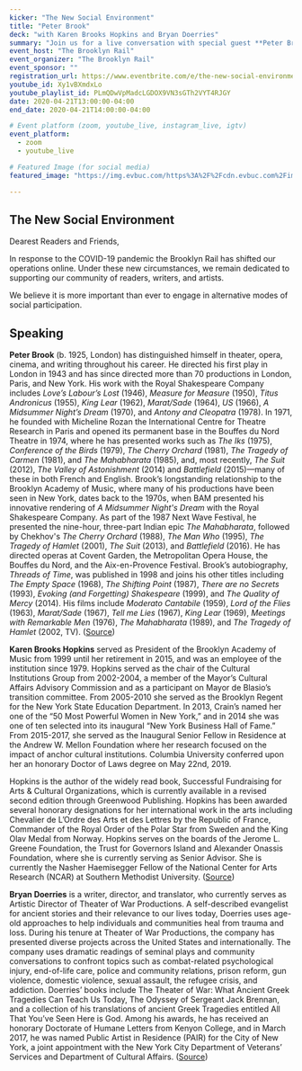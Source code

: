 ```yaml
---
kicker: "The New Social Environment"
title: "Peter Brook"
deck: "with Karen Brooks Hopkins and Bryan Doerries"
summary: "Join us for a live conversation with special guest **Peter Brook** and hosts **Karen Brooks Hopkins** and **Bryan Doerries** to discuss creative life in the context of our new social reality, followed by a poetry reading."
event_host: "The Brooklyn Rail"
event_organizer: "The Brooklyn Rail"
event_sponsor: ""
registration_url: https://www.eventbrite.com/e/the-new-social-environment-26-peter-brook-tickets-102427515456
youtube_id: Xy1vBXmdxLo
youtube_playlist_id: PLmQDwVpMadcLGDOX9VN3sGTh2VYT4RJGY
date: 2020-04-21T13:00:00-04:00
end_date: 2020-04-21T14:00:00-04:00

# Event platform (zoom, youtube_live, instagram_live, igtv)
event_platform:
  - zoom
  - youtube_live

# Featured Image (for social media)
featured_image: "https://img.evbuc.com/https%3A%2F%2Fcdn.evbuc.com%2Fimages%2F98460586%2F250527606728%2F1%2Foriginal.20200410-204950?h=2000&w=720&auto=format%2Ccompress&q=75&sharp=10&s=8649b025d9637aa49fc1c6759d7c09ee"

---
```


## The New Social Environment
Dearest Readers and Friends,

In response to the COVID-19 pandemic the Brooklyn Rail has shifted our operations online. Under these new circumstances, we remain dedicated to supporting our community of readers, writers, and artists.

We believe it is more important than ever to engage in alternative modes of social participation.

## Speaking

**Peter Brook** (b. 1925, London) has distinguished himself in theater, opera, cinema, and writing throughout his career. He directed his first play in London in 1943 and has since directed more than 70 productions in London, Paris, and New York. His work with the Royal Shakespeare Company includes _Love’s Labour’s Lost_ (1946), _Measure for Measure_ (1950), _Titus Andronicus_ (1955), _King Lear_ (1962), _Marat/Sade_ (1964), _US_ (1966), _A Midsummer Night’s Dream_ (1970), and _Antony and Cleopatra_ (1978). In 1971, he founded with Micheline Rozan the International Centre for Theatre Research in Paris and opened its permanent base in the Bouffes du Nord Theatre in 1974, where he has presented works such as _The Iks_ (1975), _Conference of the Birds_ (1979), _The Cherry Orchard_ (1981), _The Tragedy of Carmen_ (1981), and _The Mahabharata_ (1985), and, most recently, _The Suit_ (2012), _The Valley of Astonishment_ (2014) and _Battlefield_ (2015)—many of these in both French and English. Brook’s longstanding relationship to the Brooklyn Academy of Music, where many of his productions have been seen in New York, dates back to the 1970s, when BAM presented his innovative rendering of _A Midsummer Night's Dream_ with the Royal Shakespeare Company. As part of the 1987 Next Wave Festival, he presented the nine-hour, three-part Indian epic _The Mahabharata_, followed by Chekhov's _The Cherry Orchard_ (1988), _The Man Who_ (1995), _The Tragedy of Hamlet_ (2001), _The Suit_ (2013), and _Battlefield_ (2016). He has directed operas at Covent Garden, the Metropolitan Opera House, the Bouffes du Nord, and the Aix-en-Provence Festival. Brook’s autobiography, _Threads of Time_, was published in 1998 and joins his other titles including _The Empty Space_ (1968), _The Shifting Point_ (1987), _There are no Secrets_ (1993), _Evoking (and Forgetting) Shakespeare_ (1999), and _The Quality of Mercy_ (2014). His films include _Moderato Cantabile_ (1959), _Lord of the Flies_ (1963), _Marat/Sade_ (1967), _Tell me Lies_ (1967), _King Lear_ (1969), _Meetings with Remarkable Men_ (1976), _The Mahabharata_ (1989), and _The Tragedy of Hamlet_ (2002, TV). ([Source](https://crossingthelinefestival.org/2019/events/why/))


**Karen Brooks Hopkins** served as President of the Brooklyn Academy of Music from 1999 until her retirement in 2015, and was an employee of the institution since 1979. Hopkins served as the chair of the Cultural Institutions Group from 2002-2004, a member of the Mayor’s Cultural Affairs Advisory Commission and as a participant on Mayor de Blasio’s transition committee. From 2005-2010 she served as the Brooklyn Regent for the New York State Education Department. In 2013, Crain’s named her one of the “50 Most Powerful Women in New York,” and in 2014 she was one of ten selected into its inaugural “New York Business Hall of Fame.” From 2015-2017, she served as the Inaugural Senior Fellow in Residence at the Andrew W. Mellon Foundation where her research focused on the impact of anchor cultural institutions. Columbia University conferred upon her an honorary Doctor of Laws degree on May 22nd, 2019.

Hopkins is the author of the widely read book, Successful Fundraising for Arts & Cultural Organizations, which is currently available in a revised second edition through Greenwood Publishing. Hopkins has been awarded several honorary designations for her international work in the arts including Chevalier de L’Ordre des Arts et des Lettres by the Republic of France, Commander of the Royal Order of the Polar Star from Sweden and the King Olav Medal from Norway. Hopkins serves on the boards of the Jerome L. Greene Foundation, the Trust for Governors Island and Alexander Onassis Foundation, where she is currently serving as Senior Advisor. She is currently the Nasher Haemisegger Fellow of the National Center for Arts Research (NCAR) at Southern Methodist University. ([Source](https://onassisusa.org/about/karen-brooks-hopkins))



**Bryan Doerries** is a writer, director, and translator, who currently serves as Artistic Director of Theater of War Productions. A self-described evangelist for ancient stories and their relevance to our lives today, Doerries uses age-old approaches to help individuals and communities heal from trauma and loss. During his tenure at Theater of War Productions, the company has presented diverse projects across the United States and internationally. The company uses dramatic readings of seminal plays and community conversations to confront topics such as combat-related psychological injury, end-of-life care, police and community relations, prison reform, gun violence, domestic violence, sexual assault, the refugee crisis, and addiction. Doerries’ books include The Theater of War: What Ancient Greek Tragedies Can Teach Us Today, The Odyssey of Sergeant Jack Brennan, and a collection of his translations of ancient Greek Tragedies entitled All That You’ve Seen Here is God. Among his awards, he has received an honorary Doctorate of Humane Letters from Kenyon College, and in March 2017, he was named Public Artist in Residence (PAIR) for the City of New York, a joint appointment with the New York City Department of Veterans’ Services and Department of Cultural Affairs. ([Source](https://theaterofwar.com/about/core-team))

